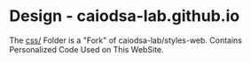 # Design - caiodsa-lab.github.io

The [css/](css/) Folder is a "Fork" of caiodsa-lab/styles-web. Contains Personalized Code Used on This WebSite.